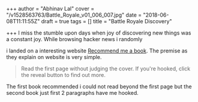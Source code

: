 +++
author = "Abhinav Lal"
cover = "/v1528563763/Battle_Royale_v01_006_007.jpg"
date = "2018-06-08T11:11:55Z"
draft = true
tags = []
title = "Battle Royale Discovery"

+++
I miss the stumble upon days when joy of discovering new things was a constant joy. While browsing hacker news i randomly 

<!--more-->

i landed on a interesting website [Recommend me a book](http://www.recommendmeabook.com/ "Recommend me a book"). The premise as they explain on website is very simple. 

> Read the first page without judging the cover. If you're hooked, click the reveal button to find out more.

The first book recommended i could not read beyond the first page but the second book just first 2 paragraphs have me hooked.